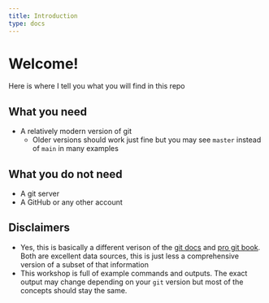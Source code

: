 ```yaml
---
title: Introduction
type: docs
---
```


# Welcome!

Here is where I tell you what you will find in this repo

## What you need

* A relatively modern version of git
  * Older versions should work just fine but you may see `master` instead of `main` in many examples

## What you do **not** need

* A git server
* A GitHub or any other account

## Disclaimers

* Yes, this is basically a different verison of the [git docs](https://git-scm.com/docs) and [pro git book](https://git-scm.com/book/en/v2). Both are excellent data sources, this is just less a comprehensive version of a subset of that information
* This workshop is full of example commands and outputs. The exact output may change depending on your `git` version but most of the concepts should stay the same.
